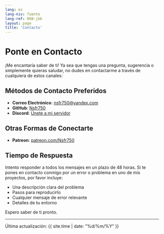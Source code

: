 ```yaml
---
lang: es
lang-niv: fuente
lang-ref: 008-jbk
layout: page
title: 'Contacto'
---
```


# Ponte en Contacto

¡Me encantaría saber de ti! Ya sea que tengas una pregunta, sugerencia o simplemente quieras saludar, no dudes en contactarme a través de cualquiera de estos canales:

## Métodos de Contacto Preferidos

- **Correo Electrónico**: [nsfr750@yandex.com](mailto:nsfr750@yandex.com)
- **GitHub**: [Nsfr750](https://github.com/Nsfr750)
- **Discord**: [Únete a mi servidor](https://discord.gg/ryqNeuRYjD)

## Otras Formas de Conectarte

- **Patreon**: [patreon.com/Nsfr750](https://www.patreon.com/Nsfr750)

## Tiempo de Respuesta

Intento responder a todos los mensajes en un plazo de 48 horas. Si te pones en contacto conmigo por un error o problema en uno de mis proyectos, por favor incluye:

- Una descripción clara del problema
- Pasos para reproducirlo
- Cualquier mensaje de error relevante
- Detalles de tu entorno

Espero saber de ti pronto.

---

Última actualización: {{ site.time | date: "%d/%m/%Y" }}
